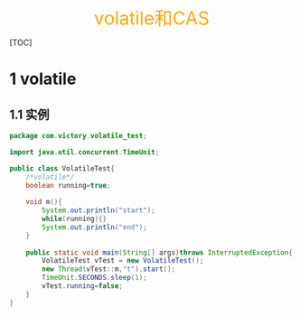 <center><font color="#FFA500" size="6">volatile和CAS</font></center>

[TOC]

# 1 volatile

## 1.1 实例

```java
package com.victory.volatile_test;

import java.util.concurrent.TimeUnit;

public class VolatileTest{
    /*volatile*/
    boolean running=true;
    
    void m(){
        System.out.println("start");
        while(running){}
        System.out.println("end");
    }
    
    public static void main(String[] args)throws InterruptedException{
        VolatileTest vTest = new VolatileTest();
        new Thread(vTest::m,"t").start();
        TimeUnit.SECONDS.sleep(1);
        vTest.running=false;
    }
}
```

